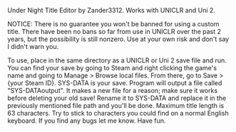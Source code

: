 Under Night Title Editor by Zander3312. Works with UNICLR and Uni 2.

NOTICE: There is no guarantee you won't be banned for using a custom title. There have been no bans so far from use in UNICLR over the past 2 years, but the possibility is still nonzero. Use at your own risk and don't say I didn't warn you.

To use, place in the same directory as a UNICLR or Uni 2 save file and run.
You can find your save by going to Steam and right clicking the game's name and going to Manage > Browse local files.
From there, go to Save > {your Steam ID}. SYS-DATA is your save.
Program will output a file called "SYS-DATAoutput". It makes a new file for a reason; make sure it works before deleting your old save!
Rename it to SYS-DATA and replace it in the previously mentioned file path and you'll be done.
Maximum title length is 63 characters. Try to stick to characters you could find on a normal English keyboard.
If you find any bugs let me know. Have fun.
